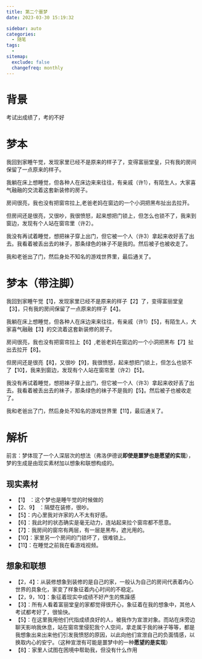 ```yaml
---
title: 第二个噩梦
date: 2023-03-30 15:19:32

sidebar: auto
categories:
  - 随笔
tags:
  - 
sitemap:
  exclude: false
  changefreq: monthly
---
```



# 背景

考试出成绩了，考的不好

# 梦本

我回到家睡午觉，发现家里已经不是原来的样子了，变得富丽堂皇，只有我的房间保留了一点原来的样子。

我躺在床上想睡觉，但各种人在床边来来往往，有亲戚（许1），有陌生人，大家喜气融融的交流着这套新装修的房子。

房间很亮，我也没有把窗帘拉上,老爸老妈在窗边的一个小洞把黑布扯出去拉开。

但房间还是很亮，又很吵，我很愤怒，起来想把门锁上，但怎么也锁不了，我来到窗边，发现有个人站在窗帘里（许2）。

我没有再试着睡觉，想把袜子穿上出门，但它被一个人（许3）拿起来收好丢了出去。我看着被丢出去的袜子，那条绿色的袜子不是我的。然后被子也被收走了。

我和老爸出了门，然后身处不知名的游戏世界里，最后通关了。

# 梦本（带注脚）

我回到家睡午觉【1】，发现家里已经不是原来的样子【2】了，变得富丽堂皇【3】，只有我的房间保留了一点原来的样子【4】。

我躺在床上想睡觉，但各种人在床边来来往往，有亲戚（许1）【5】，有陌生人，大家喜气融融【3】的交流着这套新装修的房子。

房间很亮，我也没有把窗帘拉上【6】,老爸老妈在窗边的一个小洞把黑布【7】扯出去拉开【8】。

但房间还是很亮【8】，又很吵【9】，我很愤怒，起来想把门锁上，但怎么也锁不了【10】，我来到窗边，发现有个人站在窗帘里（许2）【5】。

我没有再试着睡觉，想把袜子穿上出门，但它被一个人（许3）拿起来收好丢了出去。我看着被丢出去的袜子，那条绿色的袜子不是我的【5】。然后被子也被收走了。

我和老爸出了门，然后身处不知名的游戏世界里【11】，最后通关了。


# 解析

前言：梦体现了一个人深层次的想法（弗洛伊德说**即使是噩梦也是愿望的实现**），梦的生成是由现实素材加以想象和联想构成的。

## 现实素材
- 【1】 ：这个梦也是睡午觉的时候做的
- 【2、9】 ：隔壁在装修，很吵。
- 【5】：内心里我对许家的人不太有好感。
- 【6】：我此时的状态确实是毫无动力，连站起来拉个窗帘都不愿意。
- 【7】：我房间的窗帘有两层，有一层是黑布，遮光用的。
- 【10】：家里另一个房间的门锁坏了，很难锁上。
- 【11】：在睡觉之前我在看游戏视频。


## 想象和联想
- 【2，4】：从装修想象到装修的是自己的家，一般认为自己的房间代表着内心世界的具象化，家变了样象征着内心时间的不稳定。
- 【2，9，10】：象征着现实中成绩不好产生的焦躁感
- 【3】：所有人看着富丽堂皇的家都觉得很开心，象征着在我的想象中，其他人考试都考好了，很愉快。
- 【5】：在这里我用他们代指成绩良好的人，被我作为宣泄对象。而站在床旁边聊天影响我休息，站在窗帘里侵犯我个人空间，拿走属于我的袜子等等，都是我想象出来出来他们引发我愤怒的原因，以此向他们宣泄自己的负面情感，以换取内心的安宁。（这种宣泄有可能是噩梦中的一种**愿望的是实现**）
- 【8】：家里人试图在困境中帮助我，但没有什么作用